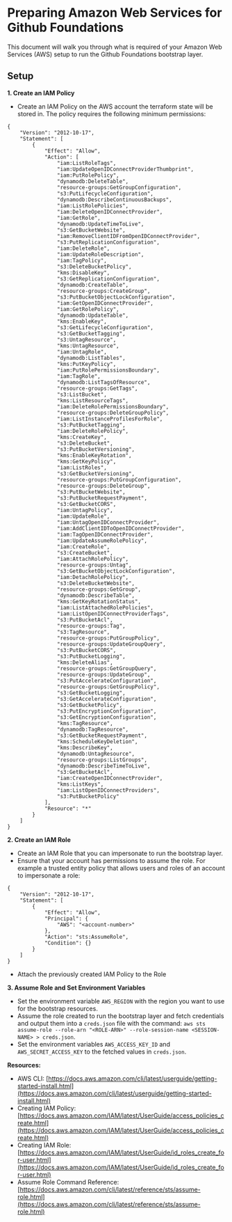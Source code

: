 # Preparing Amazon Web Services for Github Foundations

This document will walk you through what is required of your Amazon Web Services (AWS) setup to run the Github Foundations bootstrap layer.

## Setup

**1. Create an IAM Policy**
* Create an IAM Policy on the AWS account the terraform state will be stored in. The policy requires the following minimum permissions:
```
{
    "Version": "2012-10-17",
    "Statement": [
        {
            "Effect": "Allow",
            "Action": [
                "iam:ListRoleTags",
                "iam:UpdateOpenIDConnectProviderThumbprint",
                "iam:PutRolePolicy",
                "dynamodb:DeleteTable",
                "resource-groups:GetGroupConfiguration",
                "s3:PutLifecycleConfiguration",
                "dynamodb:DescribeContinuousBackups",
                "iam:ListRolePolicies",
                "iam:DeleteOpenIDConnectProvider",
                "iam:GetRole",
                "dynamodb:UpdateTimeToLive",
                "s3:GetBucketWebsite",
                "iam:RemoveClientIDFromOpenIDConnectProvider",
                "s3:PutReplicationConfiguration",
                "iam:DeleteRole",
                "iam:UpdateRoleDescription",
                "iam:TagPolicy",
                "s3:DeleteBucketPolicy",
                "kms:DisableKey",
                "s3:GetReplicationConfiguration",
                "dynamodb:CreateTable",
                "resource-groups:CreateGroup",
                "s3:PutBucketObjectLockConfiguration",
                "iam:GetOpenIDConnectProvider",
                "iam:GetRolePolicy",
                "dynamodb:UpdateTable",
                "kms:EnableKey",
                "s3:GetLifecycleConfiguration",
                "s3:GetBucketTagging",
                "s3:UntagResource",
                "kms:UntagResource",
                "iam:UntagRole",
                "dynamodb:ListTables",
                "kms:PutKeyPolicy",
                "iam:PutRolePermissionsBoundary",
                "iam:TagRole",
                "dynamodb:ListTagsOfResource",
                "resource-groups:GetTags",
                "s3:ListBucket",
                "kms:ListResourceTags",
                "iam:DeleteRolePermissionsBoundary",
                "resource-groups:DeleteGroupPolicy",
                "iam:ListInstanceProfilesForRole",
                "s3:PutBucketTagging",
                "iam:DeleteRolePolicy",
                "kms:CreateKey",
                "s3:DeleteBucket",
                "s3:PutBucketVersioning",
                "kms:EnableKeyRotation",
                "kms:GetKeyPolicy",
                "iam:ListRoles",
                "s3:GetBucketVersioning",
                "resource-groups:PutGroupConfiguration",
                "resource-groups:DeleteGroup",
                "s3:PutBucketWebsite",
                "s3:PutBucketRequestPayment",
                "s3:GetBucketCORS",
                "iam:UntagPolicy",
                "iam:UpdateRole",
                "iam:UntagOpenIDConnectProvider",
                "iam:AddClientIDToOpenIDConnectProvider",
                "iam:TagOpenIDConnectProvider",
                "iam:UpdateAssumeRolePolicy",
                "iam:CreateRole",
                "s3:CreateBucket",
                "iam:AttachRolePolicy",
                "resource-groups:Untag",
                "s3:GetBucketObjectLockConfiguration",
                "iam:DetachRolePolicy",
                "s3:DeleteBucketWebsite",
                "resource-groups:GetGroup",
                "dynamodb:DescribeTable",
                "kms:GetKeyRotationStatus",
                "iam:ListAttachedRolePolicies",
                "iam:ListOpenIDConnectProviderTags",
                "s3:PutBucketAcl",
                "resource-groups:Tag",
                "s3:TagResource",
                "resource-groups:PutGroupPolicy",
                "resource-groups:UpdateGroupQuery",
                "s3:PutBucketCORS",
                "s3:PutBucketLogging",
                "kms:DeleteAlias",
                "resource-groups:GetGroupQuery",
                "resource-groups:UpdateGroup",
                "s3:PutAccelerateConfiguration",
                "resource-groups:GetGroupPolicy",
                "s3:GetBucketLogging",
                "s3:GetAccelerateConfiguration",
                "s3:GetBucketPolicy",
                "s3:PutEncryptionConfiguration",
                "s3:GetEncryptionConfiguration",
                "kms:TagResource",
                "dynamodb:TagResource",
                "s3:GetBucketRequestPayment",
                "kms:ScheduleKeyDeletion",
                "kms:DescribeKey",
                "dynamodb:UntagResource",
                "resource-groups:ListGroups",
                "dynamodb:DescribeTimeToLive",
                "s3:GetBucketAcl",
                "iam:CreateOpenIDConnectProvider",
                "kms:ListKeys",
                "iam:ListOpenIDConnectProviders",
                "s3:PutBucketPolicy"
            ],
            "Resource": "*"
        }
    ]
}
```

**2. Create an IAM Role**
* Create an IAM Role that you can impersonate to run the bootstrap layer.
* Ensure that your account has permissions to assume the role. For example a trusted entity policy that allows users and roles of an account to impersonate a role:
```
{
    "Version": "2012-10-17",
    "Statement": [
        {
            "Effect": "Allow",
            "Principal": {
                "AWS": "<account-number>"
            },
            "Action": "sts:AssumeRole",
            "Condition": {}
        }
    ]
}
``` 
* Attach the previously created IAM Policy to the Role

**3. Assume Role and Set Environment Variables**
* Set the environment variable `AWS_REGION` with the region you want to use for the bootstrap resources.
* Assume the role created to run the bootstrap layer and fetch credentials and output them into a `creds.json` file with the command: `aws sts assume-role --role-arn "<ROLE-ARN>" --role-session-name <SESSION-NAME> > creds.json`.
* Set the environment variables `AWS_ACCESS_KEY_ID` and `AWS_SECRET_ACCESS_KEY` to the fetched values in `creds.json`. 

**Resources:**

* AWS CLI: [https://docs.aws.amazon.com/cli/latest/userguide/getting-started-install.html](https://docs.aws.amazon.com/cli/latest/userguide/getting-started-install.html)
* Creating IAM Policy: [https://docs.aws.amazon.com/IAM/latest/UserGuide/access_policies_create.html](https://docs.aws.amazon.com/IAM/latest/UserGuide/access_policies_create.html)
* Creating IAM Role: [https://docs.aws.amazon.com/IAM/latest/UserGuide/id_roles_create_for-user.html](https://docs.aws.amazon.com/IAM/latest/UserGuide/id_roles_create_for-user.html)
* Assume Role Command Reference: [https://docs.aws.amazon.com/cli/latest/reference/sts/assume-role.html](https://docs.aws.amazon.com/cli/latest/reference/sts/assume-role.html)